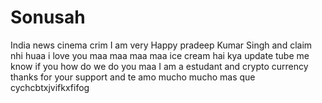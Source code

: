 # Sonusah
India news cinema crim
I am very Happy 
pradeep Kumar Singh and claim nhi huaa 
i love you maa maa maa maa 
ice cream hai kya 
update tube me know if you 
how do we do you maa 
I am a estudant and crypto currency 
thanks for your support and 
te amo mucho mucho mas que 
cychcbtxjvifkxfifog
